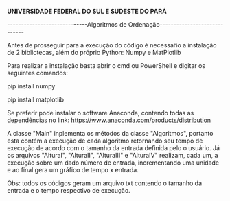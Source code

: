 ********************UNIVERSIDADE FEDERAL DO SUL E SUDESTE DO PARÁ********************

-----------------------------Algoritmos de Ordenação-----------------------------

Antes de prosseguir para a execução do código é necessaŕio a instalação de
2 bibliotecas, além do próprio Python: Numpy e MatPlotlib


Para realizar a instalação basta abrir o cmd ou PowerShell e digitar os seguintes comandos:

pip install numpy

pip install matplotlib



Se preferir pode instalar o software Anaconda, contendo todas as dependências no link:
https://www.anaconda.com/products/distribution


A classe "Main" inplementa os métodos da classe "Algoritmos", portanto esta contém a execução
de cada algoritmo retornando seu tempo de execução de acordo com o tamanho da entrada definida
pelo o usuário. Já os arquivos "AlturaI", "AlturaII", "AlturaIII" e "AlturaIV" realizam, cada um,
a execução sobre um dado número de entrada, incrementando uma unidade e ao final gera um gráfico
de tempo x entrada.

Obs: todos os códigos geram um arquivo txt contendo o tamanho da entrada e o tempo respectivo de 
execução.

